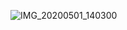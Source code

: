 ![IMG_20200501_140300](https://user-images.githubusercontent.com/90195728/132219561-58d02f9a-6958-4856-b7d8-0d78f2c05e77.JPG)
